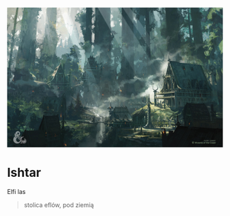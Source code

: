 <p><img src="media/ishtar.jpg"></img></p>

# Ishtar

<a data-path="Rejony/Elfi las.md">Elfi las</a>

> stolica eflów, pod ziemią


